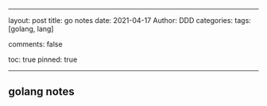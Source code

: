 
---
layout: post
title: go notes
date: 2021-04-17
Author: DDD
categories:
tags: [golang, lang]

comments: false

toc: true
pinned: true

---

## golang notes

